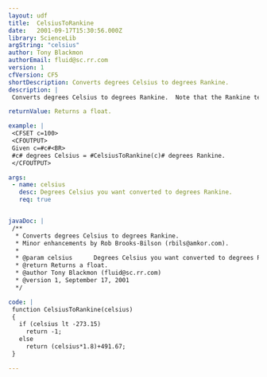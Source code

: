 ```yaml
---
layout: udf
title:  CelsiusToRankine
date:   2001-09-17T15:30:56.000Z
library: ScienceLib
argString: "celsius"
author: Tony Blackmon
authorEmail: fluid@sc.rr.com
version: 1
cfVersion: CF5
shortDescription: Converts degrees Celsius to degrees Rankine.
description: |
 Converts degrees Celsius to degrees Rankine.  Note that the Rankine temperature scale has an absolute zero (negative Rankine temperatures do not exist).  If a temperature below -273.15 Celcius (absolute 0) is passed, the funciton returns -1.

returnValue: Returns a float.

example: |
 <CFSET c=100>
 <CFOUTPUT>
 Given c=#c#<BR>
 #c# degrees Celsius = #CelsiusToRankine(c)# degrees Rankine.
 </CFOUTPUT>

args:
 - name: celsius
   desc: Degrees Celsius you want converted to degrees Rankine.
   req: true


javaDoc: |
 /**
  * Converts degrees Celsius to degrees Rankine.
  * Minor enhancements by Rob Brooks-Bilson (rbils@amkor.com).
  * 
  * @param celsius      Degrees Celsius you want converted to degrees Rankine. 
  * @return Returns a float. 
  * @author Tony Blackmon (fluid@sc.rr.com) 
  * @version 1, September 17, 2001 
  */

code: |
 function CelsiusToRankine(celsius)
 {
   if (celsius lt -273.15)
     return -1;
   else
     return (celsius*1.8)+491.67;
 }

---
```


